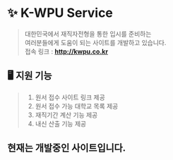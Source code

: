 # ✨ K-WPU Service
> 대한민국에서 재직자전형을 통한 입시를 준비하는  
> 여러분들에게 도움이 되는 사이트를 개발하고 있습니다.   
> 접속 링크 : **http://kwpu.co.kr**

## 🖥️ 지원 기능
> 1. 원서 접수 사이트 링크 제공
> 2. 원서 접수 가능 대학교 목록 제공
> 3. 재직기간 계산 기능 제공
> 4. 내신 산출 기능 제공

## 현재는 개발중인 사이트입니다.